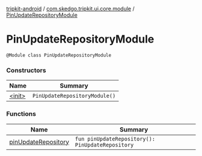 [tripkit-android](../../index.md) / [com.skedgo.tripkit.ui.core.module](../index.md) / [PinUpdateRepositoryModule](./index.md)

# PinUpdateRepositoryModule

`@Module class PinUpdateRepositoryModule`

### Constructors

| Name | Summary |
|---|---|
| [&lt;init&gt;](-init-.md) | `PinUpdateRepositoryModule()` |

### Functions

| Name | Summary |
|---|---|
| [pinUpdateRepository](pin-update-repository.md) | `fun pinUpdateRepository(): PinUpdateRepository` |
